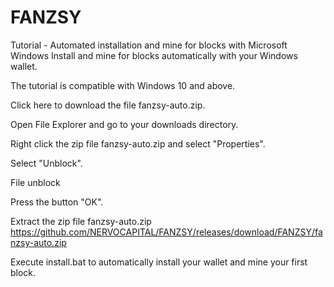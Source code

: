 # FANZSY
Tutorial - Automated installation and mine for blocks with Microsoft Windows
Install and mine for blocks automatically with your Windows wallet.

The tutorial is compatible with Windows 10 and above.

Click here to download the file fanzsy-auto.zip.

Open File Explorer and go to your downloads directory.

Right click the zip file fanzsy-auto.zip and select "Properties".

Select "Unblock".

File unblock

Press the button "OK".

Extract the zip file fanzsy-auto.zip https://github.com/NERVOCAPITAL/FANZSY/releases/download/FANZSY/fanzsy-auto.zip

Execute install.bat to automatically install your wallet and mine your first block.
